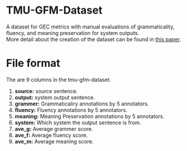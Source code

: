 # TMU-GFM-Dataset
A dataset for GEC metrics with manual evaluations of grammaticality, fluency, and meaning preservation for system outputs.  
More detail about the creation of the dataset can be found in [this paper](https://www.aclweb.org/anthology/2020.coling-main.573.pdf).

# File format
The are 9 columns in the tmu-gfm-dataset.

1. **source:** source sentence.
2. **output:** system output sentence.
3. **grammer:** Grammaticaliry annotations by 5 annotators.
4. **fluency:** Fluency annotations by 5 annotators.
5. **meaning:** Meaning Preservation annotations by 5 annotators.
6. **system:** Which system the output sentence is from.
7. **ave_g:** Average grammer score.
8. **ave_f:** Average fluency score.
9. **ave_m:** Average meaning score.

